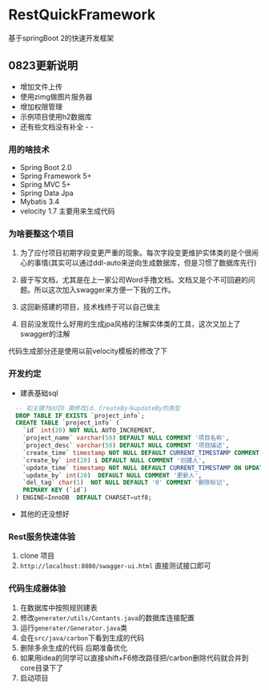 # RestQuickFramework

基于springBoot 2的快速开发框架

## 0823更新说明
- 增加文件上传
- 使用zimg做图片服务器
- 增加权限管理
- 示例项目使用h2数据库
- 还有些文档没有补全 - - 


### 用的啥技术

- Spring Boot 2.0
- Spring Framework 5+
- Spring MVC 5+
- Spring Data Jpa
- Mybatis 3.4
- velocity 1.7 主要用来生成代码

### 为啥要整这个项目

1. 为了应付项目初期字段变更严重的现象。每次字段变更维护实体类的是个很闹心的事情(其实可以通过ddl-auto来逆向生成数据库，但是习惯了数据库先行)

2. 疲于写文档，尤其是在上一家公司Word手撸文档。文档又是个不可回避的问题。所以这次加入swagger来方便一下我的工作。

3. 这回新搭建的项目，技术栈终于可以自己做主

4. 目前没发现什么好用的生成jpa风格的注解实体类的工具，这次又加上了swagger的注解


代码生成部分还是使用以前velocity模板的修改了下

### 开发约定

- 建表基础sql
```sql
  -- 如主键为UUID 需修改id、CreateBy与updateBy的类型
  DROP TABLE IF EXISTS `project_info`;
  CREATE TABLE `project_info` (
    `id` int(20) NOT NULL AUTO_INCREMENT,
    `project_name` varchar(50) DEFAULT NULL COMMENT '项目名称',
    `project_desc` varchar(50) DEFAULT NULL COMMENT '项目描述',
    `create_time` timestamp NOT NULL DEFAULT CURRENT_TIMESTAMP COMMENT '创建时间',
    `create_by` int(20) i DEFAULT NULL COMMENT '创建人',
    `update_time` timestamp NOT NULL DEFAULT CURRENT_TIMESTAMP ON UPDATE CURRENT_TIMESTAMP COMMENT '更新时间',
    `update_by` int(20)  DEFAULT NULL COMMENT '更新人',
    `del_tag` char(1)  NOT NULL DEFAULT '0' COMMENT '删除标记',
    PRIMARY KEY (`id`)
  ) ENGINE=InnoDB  DEFAULT CHARSET=utf8;
```
- 其他的还没想好


### Rest服务快速体验

1. clone 项目
2. `http://localhost:8080/swagger-ui.html` 直接测试接口即可
    
### 代码生成器体验

1. 在数据库中按照规则建表
2. 修改`generater/utils/Contants.java`的数据库连接配置
3. 运行`generater/Generator.java`类
4. 会在`src/java/carbon`下看到生成的代码 
5. 删除多余生成的代码  后期准备优化
6. 如果用idea的同学可以直接shift+F6修改路径把/carbon删除代码就合并到core目录下了
7. 启动项目
    
